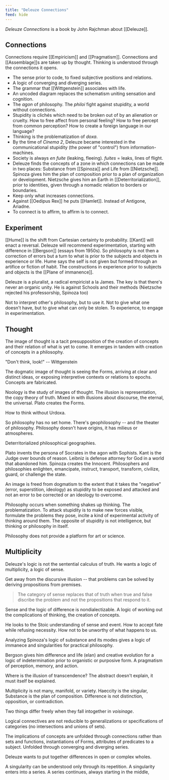 ```yaml
---
title: "Deleuze Connections"
feed: hide
---
```


_Deleuze Connections_ is a book by John Rajchman about [[Deleuze]].

## Connections

Connections require [[Empiricism]] and [[Pragmatism]]. Connections and [[Assemblage]]s are taken up by thought. Thinking is understood through the connections it opens.

- The sense prior to code, to fixed subjective positions and relations.
- A logic of converging and diverging series.
- The grammar that [[Wittgenstein]] associates with life.
- An uncoded diagram replaces the schematism uniting sensation and cognition.
- The _agon_ of philosophy. The _philoi_ fight against stupidity, a world without connections.
- Stupidity is clichés which need to be broken out of by an alienation or cruelty. How to free affect from personal feeling? How to free percept from common perception? How to create a foreign language in our language?
- Thinking is the problematization of _doxa_. 
- By the time of _Cinema 2_, Deleuze became interested in the communicational stupidity (the power of "control") from information-machines.
- Society is always _en fuite_ (leaking, fleeing). _fuites_ = leaks, lines of flight.
- Deleuze finds the concepts of a zone in which connections can be made in two places: Substance from [[Spinoza]] and Life from [[Nietzsche]].  Spinoza gives him the plan of composition prior to a plan of organization or development. Nietzsche gives him an Earth in [[Deterritorialization]], prior to identities, given through a nomadic relation to borders or boundaries. 
- Keep only what increases connections. 
- Against [[Oedipus Rex]] he puts [[Hamlet]]. Instead of Antigone, Ariadne. 
- To connect is to affirm, to affirm is to connect.

## Experiment

[[Hume]] is the shift from Cartesian certainty to probability. [[Kant]] will enact a reversal. Deleuze will recommend experimentation, starting with difference in [[Bergson]] (essays from 1950s). So philosophy is not then a correction of errors but a turn to what is prior to the subjects and objects in experience or life. Hume says the self is not given but formed through an artifice or fiction of habit. The constructions in experience prior to subjects and objects is the [[Plane of immanence]]. 

Deleuze is a pluralist, a radical empiricist a la James. The key is that there's never an organic unity. He is against Schools and their methods (Nietzsche rejected his professorship, Spinoza too)

Not to interpret other's philosophy, but to use it. Not to give what one doesn't have, but to give what can only be stolen. To experience, to engage in experimentation. 

## Thought

The image of thought is a tacit presupposition of the creation of concepts and their relation of what is yet to come. It emerges in tandem with creation of concepts in a philosophy. 

"Don't think, look!" -- Wittgenstein

The dogmatic image of thought is seeing the Forms, arriving at clear and distinct ideas, or exposing interpretive contexts or relations to epochs. Concepts are fabricated.

Noology is the study of images of thought. The illusion is representation, the copy theory of truth. Mixed in with illusions about discourse, the eternal, the universal. Plato creates the Forms.

How to think without Urdoxa.

So philosophy has no set home. There's geophilosophy -- and the theater of philosophy. Philosophy doesn't have origins, it has milieus or atmospheres. 

Deterritorialized philosophical geographies.

Plato invents the persona of Socrates in the agon with Sophists. Kant is the Judge over bounds of reason. Leibniz is defense attorney for God in a world that abandoned him. Spinoza creates the Innocent. Philosophers and philosophies enlighten, emancipate, instruct, transport, transform, civilize, guard, or challenge the state. 

An image is freed from dogmatism to the extent that it takes the "negative" (error, superstition, ideology) as stupidity to be exposed and attacked and not an error to be corrected or an ideology to overcome.

Philosophy occurs when something shakes up thinking. The problematization. To attack stupidity is to make new forces visible, formulate the problems they pose, incite a kind of experimental activity of thinking around them. The opposite of stupidity is not intelligence, but thinking or philosophy in itself. 

Philosophy does not provide a platform for art or science. 

## Multiplicity

Deleuze's logic is not the sentential calculus of truth. He wants a logic of multiplicity, a logic of sense. 

Get away from the discursive illusion -- that problems can be solved by deriving propositions from premises. 

> The category of sense replaces that of truth when true and false discribe the problem and not the propositions that respond to it. 

Sense and the logic of difference is nondialectizable. A logic of working out the complications of thinking, the creation of concepts. 

He looks to the Stoic understanding of sense and event. How to accept fate while refusing necessity. How not to be unworthy of what happens to us. 

Analyzing Spinoza's logic of substance and its modes gives a logic of immanece and singularities for practical philosophy. 

Bergson gives him difference and life (elan) and creative evolution for a logic of indetermination prior to organistic or purposive form. A pragmatism of perception, memory, and action. 

Where is the illusion of transcendence? The abstract doesn't explain, it must itself be explained.

Multiplicity is not many, manifold, or variety. Haeccity is the singular, Substance is the plan of composition. Difference is not distinction, opposition, or contradiction.

Two things differ freely when they fall intogether in _voisinage_.

Logical connectives are not reducible to generalizations or specifications of categories (no intersections and unions of sets).

The implications of concepts are unfolded through connections rather than sets and functions, instantiations of Forms, attributes of predicates to a subject. Unfolded through converging and diverging series. 

Deleuze wants to put together differences in open or complex wholes. 

A singularity can be understood only through its repetition. A singularity enters into a series. A series continues, always starting in the middle, 